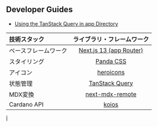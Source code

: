 ## Developer Guides

- [Using the TanStack Query in app Directory](https://tanstack.com/query/v4/docs/react/guides/ssr#using-the-app-directory-in-nextjs-13)

| 技術スタック         |            ライブラリ・フレームワーク             |
| :------------------- | :-----------------------------------------------: |
| ベースフレームワーク | [Next.js 13 (app Router)](https://nextjs.org/docs) |
| スタイリング         |        [Panda CSS](https://panda-css.com/)        |
| アイコン             |  [heroicons](https://heroicons.com/)  |
| 状態管理             |  [TanStack Query](https://tanstack.com/query/v4)  |
| MDX変換          |           [next-mdx-remote](https://github.com/hashicorp/next-mdx-remote)            |
| Cardano API          |           [koios](https://koios.rest/)            |
Ï